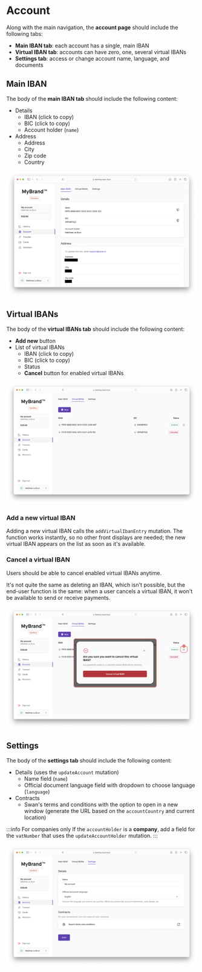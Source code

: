 # Account

Along with the main navigation, the **account page** should include the following tabs:

- **Main IBAN tab**: each account has a single, main IBAN
- **Virtual IBAN tab**: accounts can have zero, one, several virtual IBANs
- **Settings tab**: access or change account name, language, and documents

## Main IBAN

The body of the **main IBAN tab** should include the following content:

- Details
    - IBAN (click to copy)
    - BIC (click to copy)
    - Account holder (`name`)
- Address
    - Address
    - City
    - Zip code
    - Country

![Screenshot of the main IBAN tab with sample content](./images/account-main-iban.png)

## Virtual IBANs

The body of the **virtual IBANs tab** should include the following content:

- **Add new** button
- List of virtual IBANs
    - IBAN (click to copy)
    - BIC (click to copy)
    - Status
    - **Cancel** button for enabled virtual IBANs

![Screenshot of the virtual IBANs tab with sample content](./images/account-virtual-ibans.png)

### Add a new virtual IBAN

Adding a new virtual IBAN calls the `addVirtualIbanEntry` mutation.
The function works instantly, so no other front displays are needed; the new virtual IBAN appears on the list as soon as it's available.

### Cancel a virtual IBAN

Users should be able to cancel enabled virtual IBANs anytime.

It's not quite the same as deleting an IBAN, which isn't possible, but the end-user function is the same: when a user cancels a virtual IBAN, it won't be available to send or receive payments.

![Focused screenshot of canceling a virtual IBAN button and modal](./images/account-virtual-iban-cancel.png)

## Settings

The body of the **settings tab** should include the following content:

- Details (uses the `updateAccount` mutation)
    - Name field (`name`)
    - Official document language field with dropdown to choose language (`language`)
- Contracts
    - Swan's terms and conditions with the option to open in a new window (generate the URL based on the `accountCountry` and current location)

:::info For companies only
If the `accountHolder` is a **company**, add a field for the `vatNumber` that uses the `updateAccountHolder` mutation.
:::

![Screenshot of the settings tab with sample content](./images/account-settings.png)
